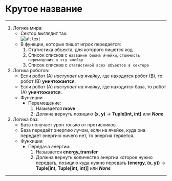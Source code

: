 # Крутое название
---
1. Логика мира:
    - Сектор выглядит так:  
        ![alt text](https://github.com/MR-Geri/projectPygame/blob/master/idea/sector.png)
    -  В функции, которые пишет игрок передаётся:
        1. Статистика объекта, для которого пишется код
        2. Список списков с `название биома ячейки`, `стоимость перемещения в эту ячейку`
        3. Список списков с `статистикой всех объектов в секторе`
2. Логика роботов: 
    - Если робот (А) _наступает на ячейку_, где находится робот (В), то робот (В) **уничтожается**.
    - Если робот (А) _наступает на ячейку_, где находится база, то робот (А) **уничтожается**.
    - Функиции 
        - Перемещение:
            1. Называется **move**
            2. Должна вернуть позицию **(x, y)** -> **Tuple[int, int]** или ***None***
3. Логика баз:
    - База получает урон только от противников.
    - База передаёт энергию лучом, если на ячейке, куда она передаёт энергию ничего нет, то энергия теряется.
    - Функиции 
        - Передача энергии:
            1. Называется **energy_transfer**
            2. Должна вернуть количество энергии которое нужно передать, позицию куда нужно передать **(energy, (x, y))** -> **Tuple[int, Tuple[int, int]]** или ***None***
---
